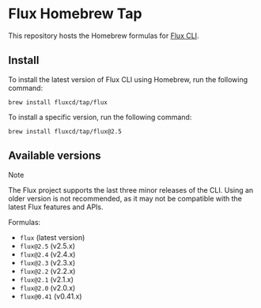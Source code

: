 # Flux Homebrew Tap

This repository hosts the Homebrew formulas for [Flux CLI](https://github.com/fluxcd/flux2).

## Install

To install the latest version of Flux CLI using Homebrew, run the following command:

```shell
brew install fluxcd/tap/flux
```

To install a specific version, run the following command:

```shell
brew install fluxcd/tap/flux@2.5
```

## Available versions

> [!NOTE]
> The Flux project supports the last three minor releases of the CLI.
> Using an older version is not recommended, as it may not be compatible with the latest Flux features and APIs.

Formulas:

- `flux` (latest version)
- `flux@2.5` (v2.5.x)
- `flux@2.4` (v2.4.x)
- `flux@2.3` (v2.3.x)
- `flux@2.2` (v2.2.x)
- `flux@2.1` (v2.1.x)
- `flux@2.0` (v2.0.x)
- `flux@0.41` (v0.41.x)
